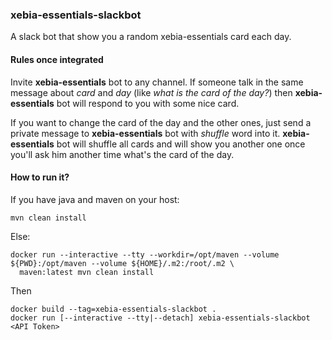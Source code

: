 ### xebia-essentials-slackbot

A slack bot that show you a random xebia-essentials card each day.

#### Rules once integrated

Invite **xebia-essentials** bot to any channel. If someone talk in the same message about _card_ and _day_ (like _what
is the card of the day?_) then **xebia-essentials** bot will respond to you with some nice card.

If you want to change the card of the day and the other ones, just send a private message to **xebia-essentials** bot
with _shuffle_ word into it. **xebia-essentials** bot will shuffle all cards and will show you another one once you'll
ask him another time what's the card of the day.

#### How to run it?

If you have java and maven on your host:

    mvn clean install

Else:

    docker run --interactive --tty --workdir=/opt/maven --volume ${PWD}:/opt/maven --volume ${HOME}/.m2:/root/.m2 \
      maven:latest mvn clean install

Then

    docker build --tag=xebia-essentials-slackbot .
    docker run [--interactive --tty|--detach] xebia-essentials-slackbot <API Token>
